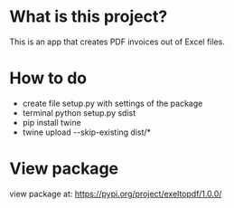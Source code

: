 # What is this project?
This is an app that creates PDF invoices out of Excel files.

# How to do
- create file setup.py with settings of the package
- terminal python setup.py sdist
- pip install twine
- twine upload --skip-existing dist/*

# View package
view package at:
https://pypi.org/project/exeltopdf/1.0.0/
